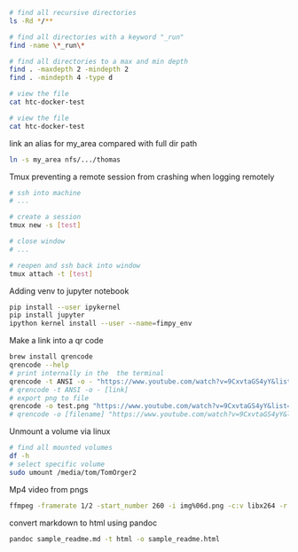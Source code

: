 ```bash
# find all recursive directories
ls -Rd */**
```

```bash
# find all directories with a keyword "_run"
find -name \*_run\*
```



```bash
# find all directories to a max and min depth
find . -maxdepth 2 -mindepth 2 
find . -mindepth 4 -type d
```

```bash
# view the file
cat htc-docker-test 
```

```bash
# view the file
cat htc-docker-test 
```

link an alias for my_area compared with full dir path
```bash
ln -s my_area nfs/.../thomas
```

Tmux preventing a remote session from crashing when logging remotely
```bash
# ssh into machine
# ...

# create a session
tmux new -s [test]

# close window
# ...

# reopen and ssh back into window
tmux attach -t [test]
```
Adding venv to jupyter notebook
```bash
pip install --user ipykernel
pip install jupyter
ipython kernel install --user --name=fimpy_env

```

Make a link into a qr code
```bash
brew install qrencode
qrencode --help
# print internally in the  the terminal
qrencode -t ANSI -o - "https://www.youtube.com/watch?v=9CxvtaGS4yY&list=LL&index=2"
# qrencode -t ANSI -o - [link]
# export png to file
qrencode -o test.png "https://www.youtube.com/watch?v=9CxvtaGS4yY&list=LL&index=2"
# qrencode -o [filename] "https://www.youtube.com/watch?v=9CxvtaGS4yY&list=LL&index=2"
```

Unmount a volume via linux
```bash
# find all mounted volumes
df -h
# select specific volume
sudo umount /media/tom/TomOrger2
```

Mp4 video from pngs
```bash
ffmpeg -framerate 1/2 -start_number 260 -i img%06d.png -c:v libx264 -r 30 out.mp4
```

convert markdown to html using pandoc
```bash
pandoc sample_readme.md -t html -o sample_readme.html
```